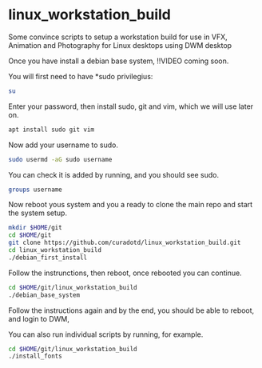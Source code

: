 # linux_workstation_build
Some convince scripts to setup a workstation build for use in VFX, Animation and Photography for Linux desktops using DWM desktop

Once you have install a debian base system, !!VIDEO coming soon.

You will first need to have *sudo privilegius:
```sh
su	
```
Enter your password, then install sudo, git and vim, which we will use later on.
```sh
apt install sudo git vim
```
Now add your username to sudo.
```sh
sudo usermd -aG sudo username
```
You can check it is added by running, and you should see sudo.
```sh
groups username	
```
Now reboot yous system and you a ready to clone the main repo and start the system setup.
```sh
mkdir $HOME/git
cd $HOME/git
git clone https://github.com/curadotd/linux_workstation_build.git
cd linux_workstation_build
./debian_first_install
```
Follow the instrunctions, then reboot, once rebooted you can continue.
```sh
cd $HOME/git/linux_workstation_build
./debian_base_system
```
Follow the instructions again and by the end, you should be able to reboot, and login to DWM,

You can also run individual scripts by running, for example.
```sh
cd $HOME/git/linux_workstation_build
./install_fonts
```

